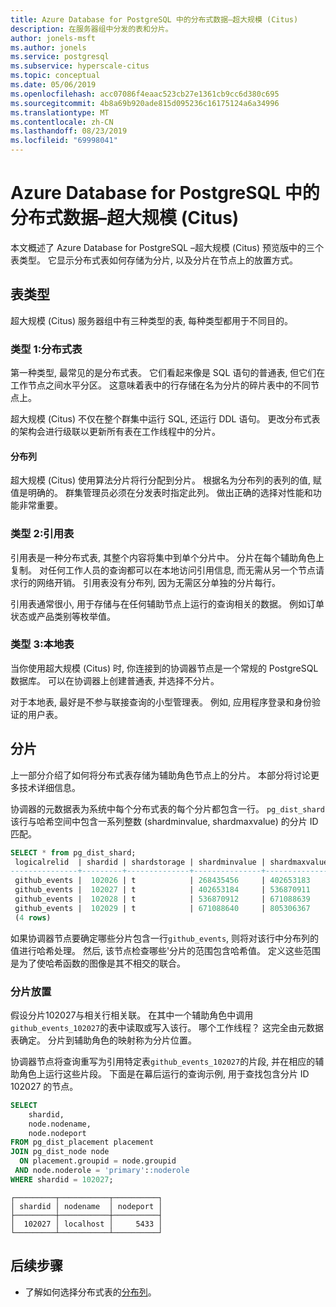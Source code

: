 ```yaml
---
title: Azure Database for PostgreSQL 中的分布式数据–超大规模 (Citus)
description: 在服务器组中分发的表和分片。
author: jonels-msft
ms.author: jonels
ms.service: postgresql
ms.subservice: hyperscale-citus
ms.topic: conceptual
ms.date: 05/06/2019
ms.openlocfilehash: acc07086f4eaac523cb27e1361cb9cc6d380c695
ms.sourcegitcommit: 4b8a69b920ade815d095236c16175124a6a34996
ms.translationtype: MT
ms.contentlocale: zh-CN
ms.lasthandoff: 08/23/2019
ms.locfileid: "69998041"
---
```

# <a name="distributed-data-in-azure-database-for-postgresql--hyperscale-citus"></a>Azure Database for PostgreSQL 中的分布式数据–超大规模 (Citus)

本文概述了 Azure Database for PostgreSQL –超大规模 (Citus) 预览版中的三个表类型。
它显示分布式表如何存储为分片, 以及分片在节点上的放置方式。

## <a name="table-types"></a>表类型

超大规模 (Citus) 服务器组中有三种类型的表, 每种类型都用于不同目的。

### <a name="type-1-distributed-tables"></a>类型 1:分布式表

第一种类型, 最常见的是分布式表。 它们看起来像是 SQL 语句的普通表, 但它们在工作节点之间水平分区。 这意味着表中的行存储在名为分片的碎片表中的不同节点上。

超大规模 (Citus) 不仅在整个群集中运行 SQL, 还运行 DDL 语句。
更改分布式表的架构会进行级联以更新所有表在工作线程中的分片。

#### <a name="distribution-column"></a>分布列

超大规模 (Citus) 使用算法分片将行分配到分片。 根据名为分布列的表列的值, 赋值是明确的。 群集管理员必须在分发表时指定此列。
做出正确的选择对性能和功能非常重要。

### <a name="type-2-reference-tables"></a>类型 2:引用表

引用表是一种分布式表, 其整个内容将集中到单个分片中。 分片在每个辅助角色上复制。 对任何工作人员的查询都可以在本地访问引用信息, 而无需从另一个节点请求行的网络开销。 引用表没有分布列, 因为无需区分单独的分片每行。

引用表通常很小, 用于存储与在任何辅助节点上运行的查询相关的数据。 例如订单状态或产品类别等枚举值。

### <a name="type-3-local-tables"></a>类型 3:本地表

当你使用超大规模 (Citus) 时, 你连接到的协调器节点是一个常规的 PostgreSQL 数据库。 可以在协调器上创建普通表, 并选择不分片。

对于本地表, 最好是不参与联接查询的小型管理表。 例如, 应用程序登录和身份验证的用户表。

## <a name="shards"></a>分片

上一部分介绍了如何将分布式表存储为辅助角色节点上的分片。 本部分将讨论更多技术详细信息。

协调器的元数据表为系统中每个分布式表的每个分片都包含一行。 `pg_dist_shard` 该行与哈希空间中包含一系列整数 (shardminvalue, shardmaxvalue) 的分片 ID 匹配。

```sql
SELECT * from pg_dist_shard;
 logicalrelid  | shardid | shardstorage | shardminvalue | shardmaxvalue 
---------------+---------+--------------+---------------+---------------
 github_events |  102026 | t            | 268435456     | 402653183
 github_events |  102027 | t            | 402653184     | 536870911
 github_events |  102028 | t            | 536870912     | 671088639
 github_events |  102029 | t            | 671088640     | 805306367
 (4 rows)
```

如果协调器节点要确定哪些分片包含一行`github_events`, 则将对该行中分布列的值进行哈希处理。 然后, 该节点检查哪些\'分片的范围包含哈希值。 定义这些范围是为了使哈希函数的图像是其不相交的联合。

### <a name="shard-placements"></a>分片放置

假设分片102027与相关行相关联。 在其中一个辅助角色中调用`github_events_102027`的表中读取或写入该行。 哪个工作线程？ 这完全由元数据表确定。 分片到辅助角色的映射称为分片位置。

协调器节点将查询重写为引用特定表`github_events_102027`的片段, 并在相应的辅助角色上运行这些片段。 下面是在幕后运行的查询示例, 用于查找包含分片 ID 102027 的节点。

```sql
SELECT
    shardid,
    node.nodename,
    node.nodeport
FROM pg_dist_placement placement
JOIN pg_dist_node node
  ON placement.groupid = node.groupid
 AND node.noderole = 'primary'::noderole
WHERE shardid = 102027;
```

    ┌─────────┬───────────┬──────────┐
    │ shardid │ nodename  │ nodeport │
    ├─────────┼───────────┼──────────┤
    │  102027 │ localhost │     5433 │
    └─────────┴───────────┴──────────┘

## <a name="next-steps"></a>后续步骤
- 了解如何选择分布式表的[分布列](concepts-hyperscale-choose-distribution-column.md)。
